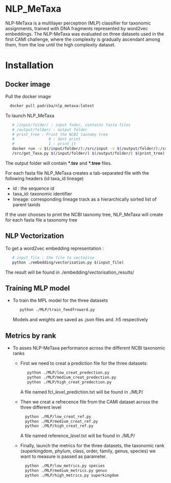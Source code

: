 # NLP_MeTaxa
NLP-MeTaxa is a multilayer perceptron (MLP) classifier for taxonomic assignments, trained with DNA fragments represented by word2vec embeddings.
The NLP-MeTaxa was evaluated on three datasets used in the first CAMI challenge, where the complexity is gradually ascendant among them, from the low until the high complexity dataset.

# Installation
   ## Docker image
   Pull the docker image
   
   ```sh
     docker pull padriba/nlp_metaxa:latest
   ```
   To launch NLP_MeTaxa
   ```sh
      # /input/folder/ : input foder, contains fasta files
      # /output/folder/ : output folder
      # print_tree : Print the NCBI taxnomy tree
      #               0 : dont print
      #               1 : print it
      docker run -v $(/input/folder/):/src/input -v $(/output/folder/):/src/output -t padriba/nlp_metaxa python3       
      /src/get_Taxa.py $(/input/folder/) $(/output/folder/) $(print_tree)

   ```
   The output folder will contain __*.tsv__  and __*.tree__ files.
   
   For each fasta file NLP_MeTaxa creates a tab-separated file with the following headers (id	taxa_id	lineage)
   
   - id : the sequence id
   - taxa_id: taxonomic identifier
   - lineage: corresponding lineage track as a hierarchically sorted list of parent taxids
      
   If the user chooses to print the NCBI taxnomy tree, NLP_MeTaxa will create for each fasta file a taxonomy tree
     
  ## NLP Vectorization
  To get a word2vec embedding representation :
   
  ```sh
     # input_file : the file to vectozise
     python ./embedding/vectorisation.py $(input_file)
   ```
   The result will be found in ./embedding/vectorisation_results/
    
   
   
      
     
  ## Training MLP model
   - To train the MPL model for the three datasets
    
       ```sh
          python ./MLP/train_feedfroward.py
        ```
        Models and weights are saved as .json files and .h5 respectively
        
  ## Metrics by rank
  
  - To asses NLP-MeTaxa performance across the different NCBI taxonomic ranks 
    *  First we need to creat a prediction file for the three datasets:
       ```sh
          python ./MLP/low_creat_predection.py
          python ./MLP/medium_creat_predection.py
          python ./MLP/high_creat_predection.py
        ```
       A file named fcl_$level$_prediction.txt will be found in ./MLP/
       
    * Then we creat a refrecence file from the CAMI dataset across the three different level
    
        ```sh
          python ./MLP/low_creat_ref.py
          python ./MLP/medium_creat_ref.py
          python ./MLP/high_creat_ref.py
        ```
        
        A file named reference_$level$.txt will be found in ./MLP/
        
     * Finally, launch the metrics for the three datasets, the taxonomic rank (superkingdom, phylum, class, order, family, genus, species) we want to measure is passed as parameter.
        ```sh
          python ./MLP/low_metrics.py species
          python ./MLP/medium_metrics.py genus
          python ./MLP/high_metrics.py superkingdom
        ```
     
